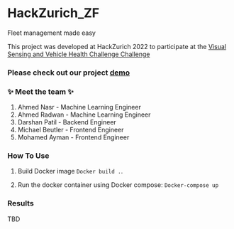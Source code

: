 # HackZurich_ZF

Fleet management made easy

This project was developed at HackZurich 2022 to participate at the [Visual Sensing and Vehicle Health Challenge Challenge](https://www.zf.com/products/en/cv/campaigns/hackathon/cvshackathon2022.html)


### Please check out our project [**demo**](https://www.youtube.com/watch?v=R1qSlSq9Pv4)

### :sparkles: Meet the team :sparkles:

1. Ahmed Nasr       -   Machine Learning Engineer
2. Ahmed Radwan     -   Machine Learning Engineer
4. Darshan Patil    -   Backend Engineer
5. Michael Beutler  -   Frontend Engineer
6. Mohamed Ayman    -   Frontend Engineer


### How To Use

1. Build Docker image
```Docker build .```.

2. Run the docker container using Docker compose: ```Docker-compose up```


### Results

TBD



